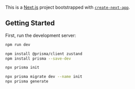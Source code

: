 This is a [Next.js](https://nextjs.org) project bootstrapped with [`create-next-app`](https://nextjs.org/docs/app/api-reference/cli/create-next-app).

## Getting Started

First, run the development server:

```bash
npm run dev

npm install @prisma/client zustand
npm install prisma --save-dev

npx prisma init

npx prisma migrate dev --name init
npx prisma generate
```
